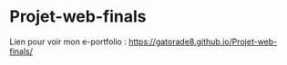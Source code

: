 # Projet-web-finals

Lien pour voir mon e-portfolio : https://gatorade8.github.io/Projet-web-finals/
